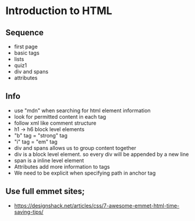 # Introduction to HTML

## Sequence
- first page
- basic tags
- lists
- quiz1
- div and spans
- attributes

## Info
- use "mdn" when searching for html element information
- look for permitted content in each tag
- follow xml like comment structure
- h1 -> h6 block level elements
- "b" tag =  "strong" tag
- "i" tag  = "em" tag
- div and spans allows us to group content together
- div is a block level element. so every div will be appended by a new line
- span is a inline level element
- Attributes add more information to tags
- We need to be explicit when specifying path in anchor tag

## Use full emmet sites;
-	https://designshack.net/articles/css/7-awesome-emmet-html-time-saving-tips/
